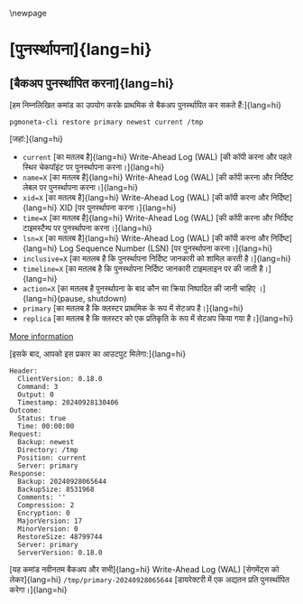 \newpage

# [पुनर्स्थापना]{lang=hi}

## [बैकअप पुनर्स्थापित करना]{lang=hi}

[हम निम्नलिखित कमांड का उपयोग करके प्राथमिक से बैकअप पुनर्स्थापित कर सकते हैं:]{lang=hi}

```
pgmoneta-cli restore primary newest current /tmp
```

[जहां:]{lang=hi}

* `current` [का मतलब है]{lang=hi} Write-Ahead Log (WAL) [की कॉपी करना और पहले स्थिर चेकपॉइंट पर पुनर्स्थापना करना।]{lang=hi}
* `name=X` [का मतलब है]{lang=hi} Write-Ahead Log (WAL) [की कॉपी करना और निर्दिष्ट लेबल पर पुनर्स्थापना करना।]{lang=hi}
* `xid=X` [का मतलब है]{lang=hi} Write-Ahead Log (WAL) [की कॉपी करना और निर्दिष्ट]{lang=hi} XID [पर पुनर्स्थापना करना।]{lang=hi}
* `time=X` [का मतलब है]{lang=hi} Write-Ahead Log (WAL) [की कॉपी करना और निर्दिष्ट टाइमस्टैम्प पर पुनर्स्थापना करना।]{lang=hi}
* `lsn=X` [का मतलब है]{lang=hi} Write-Ahead Log (WAL) [की कॉपी करना और निर्दिष्ट]{lang=hi} Log Sequence Number (LSN) [पर पुनर्स्थापना करना।]{lang=hi}
* `inclusive=X` [का मतलब है कि पुनर्स्थापना निर्दिष्ट जानकारी को शामिल करती है।]{lang=hi}
* `timeline=X` [का मतलब है कि पुनर्स्थापना निर्दिष्ट जानकारी टाइमलाइन पर की जाती है।]{lang=hi}
* `action=X` [का मतलब है पुनर्स्थापना के बाद कौन सा क्रिया निष्पादित की जानी चाहिए ।]{lang=hi}(pause, shutdown)
* `primary` [का मतलब है कि क्लस्टर प्राथमिक के रूप में सेटअप है।]{lang=hi}
* `replica` [का मतलब है कि क्लस्टर को एक प्रतिकृति के रूप में सेटअप किया गया है।]{lang=hi}

[More information](https://www.postgresql.org/docs/current/runtime-config-wal.html#RUNTIME-CONFIG-WAL-RECOVERY-TARGET)

[इसके बाद, आपको इस प्रकार का आउटपुट मिलेगा:]{lang=hi}

```
Header: 
  ClientVersion: 0.18.0
  Command: 3
  Output: 0
  Timestamp: 20240928130406
Outcome: 
  Status: true
  Time: 00:00:00
Request: 
  Backup: newest
  Directory: /tmp
  Position: current
  Server: primary
Response: 
  Backup: 20240928065644
  BackupSize: 8531968
  Comments: ''
  Compression: 2
  Encryption: 0
  MajorVersion: 17
  MinorVersion: 0
  RestoreSize: 48799744
  Server: primary
  ServerVersion: 0.18.0
```

[यह कमांड नवीनतम बैकअप और सभी]{lang=hi} Write-Ahead Log (WAL) [सेगमेंट्स को लेकर]{lang=hi} `/tmp/primary-20240928065644` [डायरेक्टरी में एक अद्यतन प्रति पुनर्स्थापित करेगा।]{lang=hi}
